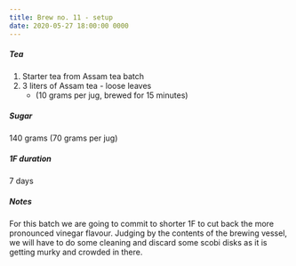 ```yaml
---
title: Brew no. 11 - setup
date: 2020-05-27 18:00:00 0000
---
```


##### Tea

1. Starter tea from Assam tea batch
2. 3 liters of Assam tea - loose leaves
    * (10 grams per jug, brewed for 15 minutes)

##### Sugar

140 grams (70 grams per jug)

##### 1F duration

7 days

##### Notes

For this batch we are going to commit to shorter 1F to cut back the more
pronounced vinegar flavour. Judging by the contents of the brewing vessel,
we will have to do some cleaning and discard some scobi disks as it is
getting murky and crowded in there.